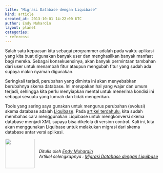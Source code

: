```yaml
---
title: "Migrasi Database dengan Liquibase"
kind: article
created_at: 2013-10-01 14:22:00 UTC
author: Endy Muhardin
layout: planet
categories:
- referensi
---
```

<p>Salah satu kepuasan kita sebagai programmer adalah pada waktu aplikasi yang kita buat digunakan banyak user dan menghasilkan banyak manfaat bagi mereka. Sebagai konsekuensinya, akan banyak permintaan tambahan dari user untuk menambah fitur ataupun mengubah fitur yang sudah ada supaya makin nyaman digunakan.</p>

<p>Seringkali terjadi, perubahan yang diminta ini akan menyebabkan berubahnya skema database. Ini merupakan hal yang wajar dan umum terjadi, sehingga kita perlu menyiapkan mental untuk menerima kondisi ini sebagai sesuatu yang lumrah dan tidak mengerikan.</p>

<p>Tools yang sering saya gunakan untuk mengurus perubahan (evolusi) skema database adalah <a href="http://www.liquibase.org">Liquibase</a>. Pada <a href="http://software.endy.muhardin.com/java/membuat-changelog-liquibase/">artikel terdahulu</a>, kita sudah membahas cara menggunakan Liquibase untuk mengkonversi skema database menjadi XML supaya bisa dikelola di version control. Kali ini, kita akan menggunakan Liquibase untuk melakukan migrasi dari skema database antar versi aplikasi.</p>


<div class="author">
  <img src="http://www.gravatar.com/avatar/31694bbf42349c6b6adfe893bb1e19d8.png" style="width: 96px; height: 96;">
  <span style="position: absolute; padding: 32px 15px;">
    <i>Ditulis oleh <a href="http://twitter.com/endymuhardin">Endy Muhardin</a> <br> 
    Artikel selengkapnya : <a href="http://software.endy.muhardin.com/java/migrasi-database-dengan-liquibase/">Migrasi Database dengan Liquibase</a></i>
  </span>
</div>
